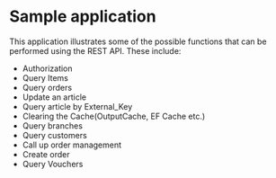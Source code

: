 
# Sample application

This application illustrates some of the possible functions that can be performed using the REST API.
These include:

- Authorization
- Query Items
- Query orders
- Update an article
- Query article by External_Key
- Clearing the Cache(OutputCache, EF Cache etc.)
- Query branches
- Query customers
- Call up order management
- Create order
- Query Vouchers
